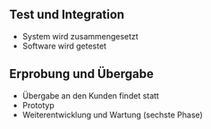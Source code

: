 ## Test und Integration
* System wird zusammengesetzt
* Software wird getestet
## Erprobung und Übergabe
* Übergabe an den Kunden findet statt
* Prototyp
* Weiterentwicklung und Wartung (sechste Phase)